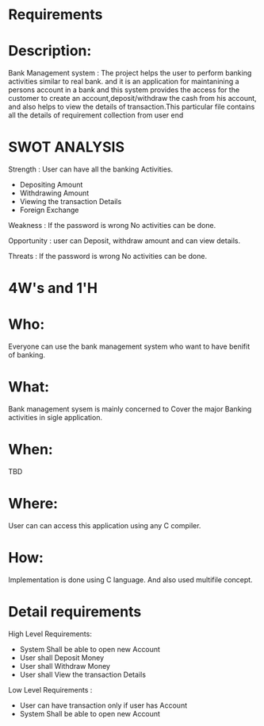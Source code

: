 # Requirements


# Description:

Bank Management system : The project helps the user to perform banking activities similar to  real bank. and it is an application for maintanining a persons account in a bank and this system provides the access for  the customer to create an account,deposit/withdraw the cash from his account, and also helps to view the details of transaction.This particular file contains all the details of requirement collection from user end



# SWOT ANALYSIS
Strength : User can have all the banking Activities.

* Depositing Amount
* Withdrawing Amount
* Viewing the transaction Details
* Foreign Exchange

Weakness : If the password is wrong No activities can be done.

Opportunity : user can Deposit, withdraw amount and can view details.

Threats  : If the password is wrong No activities can be done.

# 4W's and 1'H

# Who:
Everyone can use the bank management system who want to have benifit of banking.

# What:
Bank management sysem is mainly concerned to Cover the major Banking activities in sigle application.

# When:
TBD

# Where:
User can can access this application using any C compiler.

# How:
Implementation is done using C language. And also used multifile concept.

# Detail requirements
High Level Requirements:
* System Shall be able to open new Account
* User shall Deposit Money
* User shall Withdraw Money
* User shall View the transaction Details

Low Level Requirements :
* User can have transaction only if user has Account
* System Shall be able to open new Account
